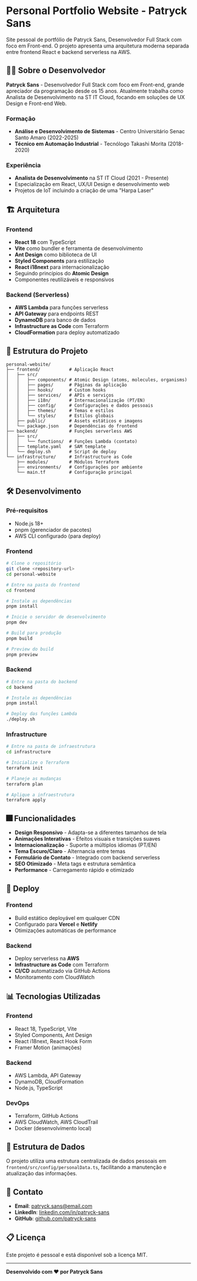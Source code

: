 # Personal Portfolio Website - Patryck Sans

Site pessoal de portfólio de Patryck Sans, Desenvolvedor Full Stack com foco em Front-end. O projeto apresenta uma arquitetura moderna separada entre frontend React e backend serverless na AWS.

## 👨‍💻 Sobre o Desenvolvedor

**Patryck Sans** - Desenvolvedor Full Stack com foco em Front-end, grande apreciador da programação desde os 15 anos. Atualmente trabalha como Analista de Desenvolvimento na ST IT Cloud, focando em soluções de UX Design e Front-end Web.

### Formação
- **Análise e Desenvolvimento de Sistemas** - Centro Universitário Senac Santo Amaro (2022-2025)
- **Técnico em Automação Industrial** - Tecnólogo Takashi Morita (2018-2020)

### Experiência
- **Analista de Desenvolvimento** na ST IT Cloud (2021 - Presente)
- Especialização em React, UX/UI Design e desenvolvimento web
- Projetos de IoT incluindo a criação de uma "Harpa Laser"

## 🏗️ Arquitetura

### Frontend
- **React 18** com TypeScript
- **Vite** como bundler e ferramenta de desenvolvimento
- **Ant Design** como biblioteca de UI
- **Styled Components** para estilização
- **React i18next** para internacionalização
- Seguindo princípios do **Atomic Design**
- Componentes reutilizáveis e responsivos

### Backend (Serverless)
- **AWS Lambda** para funções serverless
- **API Gateway** para endpoints REST
- **DynamoDB** para banco de dados
- **Infrastructure as Code** com Terraform
- **CloudFormation** para deploy automatizado

## 📁 Estrutura do Projeto

```
personal-website/
├── frontend/           # Aplicação React
│   ├── src/
│   │   ├── components/ # Atomic Design (atoms, molecules, organisms)
│   │   ├── pages/      # Páginas da aplicação
│   │   ├── hooks/      # Custom hooks
│   │   ├── services/   # APIs e serviços
│   │   ├── i18n/       # Internacionalização (PT/EN)
│   │   ├── config/     # Configurações e dados pessoais
│   │   ├── themes/     # Temas e estilos
│   │   └── styles/     # Estilos globais
│   ├── public/         # Assets estáticos e imagens
│   └── package.json    # Dependências do frontend
├── backend/            # Funções serverless AWS
│   ├── src/
│   │   └── functions/  # Funções Lambda (contato)
│   ├── template.yaml   # SAM template
│   └── deploy.sh       # Script de deploy
└── infrastructure/     # Infrastructure as Code
    ├── modules/        # Módulos Terraform
    ├── environments/   # Configurações por ambiente
    └── main.tf         # Configuração principal
```

## 🛠️ Desenvolvimento

### Pré-requisitos
- Node.js 18+
- pnpm (gerenciador de pacotes)
- AWS CLI configurado (para deploy)

### Frontend

```bash
# Clone o repositório
git clone <repository-url>
cd personal-website

# Entre na pasta do frontend
cd frontend

# Instale as dependências
pnpm install

# Inicie o servidor de desenvolvimento
pnpm dev

# Build para produção
pnpm build

# Preview do build
pnpm preview
```

### Backend

```bash
# Entre na pasta do backend
cd backend

# Instale as dependências
pnpm install

# Deploy das funções Lambda
./deploy.sh
```

### Infrastructure

```bash
# Entre na pasta de infraestrutura
cd infrastructure

# Inicialize o Terraform
terraform init

# Planeje as mudanças
terraform plan

# Aplique a infraestrutura
terraform apply
```

## 🎆 Funcionalidades

- **Design Responsivo** - Adapta-se a diferentes tamanhos de tela
- **Animações Interativas** - Efeitos visuais e transições suaves
- **Internacionalização** - Suporte a múltiplos idiomas (PT/EN)
- **Tema Escuro/Claro** - Alternancia entre temas
- **Formulário de Contato** - Integrado com backend serverless
- **SEO Otimizado** - Meta tags e estrutura semântica
- **Performance** - Carregamento rápido e otimizado

## 🚀 Deploy

### Frontend
- Build estático deployável em qualquer CDN
- Configurado para **Vercel** e **Netlify**
- Otimizações automáticas de performance

### Backend
- Deploy serverless na **AWS**
- **Infrastructure as Code** com Terraform
- **CI/CD** automatizado via GitHub Actions
- Monitoramento com CloudWatch

## 📊 Tecnologias Utilizadas

### Frontend
- React 18, TypeScript, Vite
- Styled Components, Ant Design
- React i18next, React Hook Form
- Framer Motion (animações)

### Backend
- AWS Lambda, API Gateway
- DynamoDB, CloudFormation
- Node.js, TypeScript

### DevOps
- Terraform, GitHub Actions
- AWS CloudWatch, AWS CloudTrail
- Docker (desenvolvimento local)

## 📁 Estrutura de Dados

O projeto utiliza uma estrutura centralizada de dados pessoais em `frontend/src/config/personalData.ts`, facilitando a manutenção e atualização das informações.

## 💬 Contato

- **Email**: [patryck.sans@email.com](mailto:patryck.sans@email.com)
- **LinkedIn**: [linkedin.com/in/patryck-sans](https://linkedin.com/in/patryck-sans)
- **GitHub**: [github.com/patryck-sans](https://github.com/patryck-sans)

## 📋 Licença

Este projeto é pessoal e está disponível sob a licença MIT.

---

**Desenvolvido com ❤️ por Patryck Sans**